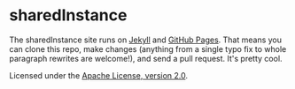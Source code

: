 # sharedInstance
The sharedInstance site runs on [Jekyll](http://jekyllrb.com) and [GitHub Pages](https://pages.github.com). That means you can clone this repo, make changes (anything from a single typo fix to whole paragraph rewrites are welcome!), and send a pull request. It's pretty cool.

Licensed under the [Apache License, version 2.0](https://www.apache.org/licenses/LICENSE-2.0.html).
